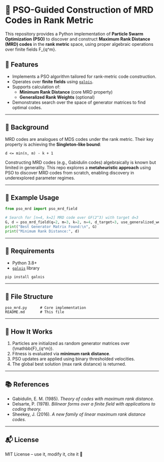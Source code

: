 # 🧠 PSO-Guided Construction of MRD Codes in Rank Metric

This repository provides a Python implementation of **Particle Swarm Optimization (PSO)** to discover and construct **Maximum Rank Distance (MRD) codes** in the **rank metric** space, using proper algebraic operations over finite fields F_{q^m}.

## 🔧 Features

- Implements a PSO algorithm tailored for rank-metric code construction.
- Operates over **finite fields** using [`galois`](https://github.com/mhostetter/galois).
- Supports calculation of:
  - **Minimum Rank Distance** (core MRD property)
  - **Generalized Rank Weights** (optional)
- Demonstrates search over the space of generator matrices to find optimal codes.

---

## 📖 Background

MRD codes are analogues of MDS codes under the rank metric. Their key property is achieving the **Singleton-like bound**:

    d <= min(n, m) - k + 1


Constructing MRD codes (e.g., Gabidulin codes) algebraically is known but limited in generality. This repo explores a **metaheuristic approach** using PSO to discover MRD codes from scratch, enabling discovery in underexplored parameter regimes.

---

## 🧪 Example Usage

```python
from pso_mrd import pso_mrd_field

# Search for [n=4, k=2] MRD code over GF(2^3) with target d=3
G, d = pso_mrd_field(q=2, m=3, k=2, n=4, d_target=3, use_generalized_weight=True)
print("Best Generator Matrix Found:\n", G)
print("Minimum Rank Distance:", d)
```

---

## 🐍 Requirements

- Python 3.8+
- [`galois`](https://github.com/mhostetter/galois) library
```bash
pip install galois
```

---

## 📁 File Structure

```
pso_mrd.py      # Core implementation
README.md       # This file
```

---

## 🚀 How It Works

1. Particles are initialized as random generator matrices over \(\mathbb{F}_{q^m}\).
2. Fitness is evaluated via **minimum rank distance**.
3. PSO updates are applied using binary thresholded velocities.
4. The global best solution (max rank distance) is returned.

---

## 📚 References

- Gabidulin, E. M. (1985). *Theory of codes with maximum rank distance.*
- Delsarte, P. (1978). *Bilinear forms over a finite field with applications to coding theory.*
- Sheekey, J. (2016). *A new family of linear maximum rank distance codes.*

---

## 📬 License

MIT License – use it, modify it, cite it 🚀

